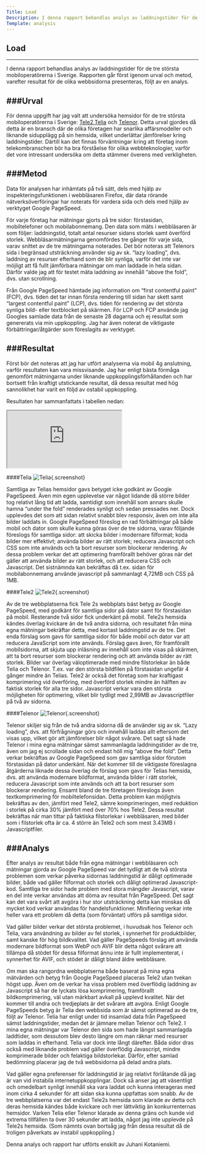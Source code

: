 ```yaml
---
Title: Load
Description: I denna rapport behandlas analys av laddningstider för de tre största mobiloperatörerna i Sverige. 
Template: analysis
---
```


## Load
-------------
I denna rapport behandlas analys av laddningstider för de tre största mobiloperatörerna i Sverige. Rapporten går först igenom urval och metod, varefter resultat
för de olika webbsidorna presenteras, följt av en analys.

###Urval
-------------
För denna uppgift har jag valt att undersöka hemsidor för de tre största mobiloperatörerna i Sverige: [Tele2](http://www.tele2.se),[Telia](http://www.telia.se) och [Telenor](http://https://www.telenor.se/). Detta urval gjordes då detta är en bransch där de olika företagen har snarlika affärsmodeller och liknande sidupplägg på sin hemsida, vilket underlättar jämförelser kring laddningstider. Därtill kan det finnas förväntningar kring att företag inom telekombranschen bör ha bra förståelse för olika webbteknologier, varför det vore intressant undersöka om detta stämmer överens med verkligheten.
 
###Metod
-------------
Data för analysen har inhämtats på två sätt, dels med hjälp av inspekteringsfunktionen i webbläsaren Firefox, där data rörande nätverksöverföringar har noterats för vardera sida och dels med hjälp av verktyget Google PageSpeed. 

För varje företag har mätningar gjorts på tre sidor: förstasidan, mobiltelefoner och mobilabonnemang. Den data som mäts i webbläsaren är som följer: laddningstid, totalt antal resurser sidans storlek samt överförd storlek. Webbläsarmätningarna genomfördes tre gånger för varje sida, varav snittet av de tre mätningarna noterades. Det bör noteras att Telenors sida i begränsad utsträckning använder sig av sk. “lazy loading”, dvs. laddning av resurser efterhand som de blir synliga, varför det inte var möjligt att få fullt jämförbara mätningar om man laddade in hela sidan. Därför valde jag att för testet mäta laddning av innehåll “above the fold”, dvs. utan scrollning.

Från Google PageSpeed hämtade jag information om “first contentful paint” (FCP), dvs. tiden det tar innan första rendering till sidan har skett samt “largest contentful paint” (LCP), dvs. tiden för rendering av det största synliga bild- eller textblocket på skärmen. För LCP och FCP använde jag Googles samlade data från de senaste 28 dagarna och ej resultat som genererats via min uppkoppling. Jag har även noterat de viktigaste förbättringar/åtgärder som föreslagits av verktyget.

###Resultat
-------------
Först bör det noteras att jag har utfört analyserna via mobil 4g anslutning, varför resultaten kan vara missvisande. Jag har enligt bästa förmåga genomfört mätningarna under liknande uppkopplingsförhållanden och har bortsett från kraftigt utstickande resultat, då dessa resultat med hög sannolikhet har varit en följd av ostabil uppkoppling.
 
Resultaten har sammanfattats i tabellen nedan:
<iframe class="load-table" src="https://docs.google.com/spreadsheets/d/e/2PACX-1vQ2O7h8aLuHAZbEc2W70tDdTpnbfBj5_d6VJku6-7XKY4L_FdWuomxSZS9OHFzk4phsVm9nhA2is7Hm/pubhtml?gid=0&amp;single=true&amp;widget=true&amp;headers=false" title="Analysdata"></iframe>
 
####Telia
![Telia](../image/telia.jpg){.screenshot}

Samtliga av Telias hemsidor gavs betyget icke godkänt av Google PageSpeed. Även min egen upplevelse var något lidande då större bilder tog relativt lång tid att ladda, samtidigt som innehåll som annars skulle hamna “under the fold” renderades synligt och sedan pressades ner. Dock upplevdes det som att sidan relativt snabbt blev responsiv, även om inte alla bilder laddats in.
Google PageSpeed föreslog en rad förbättringar på både mobil och dator som skulle kunna göras över de tre sidorna, varav följande föreslogs för samtliga sidor: att skicka bilder i modernare filformat; koda bilder mer effektivt; använda bilder av rätt storlek; reducera Javascript och CSS som inte används och ta bort resurser som blockerar rendering. Av dessa problem verkar det att optimering framförallt behöver göras när det gäller att använda bilder av rätt storlek, och att reducera CSS och Javascript. Det sistnämnda kan bekräftas då t.ex. sidan för mobilabonnemang använde javascript på sammanlagt 4,72MB och CSS på 1MB.
 
####Tele2
![Tele2](../image/tele2.jpg){.screenshot}

Av de tre webbplatserna fick Tele 2s webbplats bäst betyg av Google PageSpeed, med godkänt för samtliga sidor på dator samt för förstasidan på mobil. Resterande två sidor fick underkänt på mobil. Tele2s hemsida kändes överlag kvickare än de två andra sidorna, och resultatet från mina egna mätningar bekräftar detta, med kortast laddningstid av de tre. Det enda förslag som gavs för samtliga sidor för både mobil och dator var att reducera JavaScript som inte används. Förslag gavs även, för framförallt mobilsidorna, att skjuta upp inläsning av innehåll som inte visas på skärmen, att ta bort resurser som blockerar rendering och att använda bilder av rätt storlek. Bilder var överlag väloptimerade med mindre filstorlekar än både Telia och Telenor. T.ex. var den största bildfilen på förstasidan ungefär 4 gånger mindre än Telias. Tele2 är också det företag som har kraftigast komprimering vid överföring, med överförd storlek mindre än hälften av faktisk storlek för alla tre sidor. Javascript verkar vara den största möjligheten för optimering, vilket blir tydligt med 2,99MB av Javascriptfiler på två av sidorna.
 
####Telenor
![Telenor](../image/telenor.jpg){.screenshot}

Telenor skiljer sig från de två andra sidorna då de använder sig av sk. “Lazy loading”, dvs. att förfrågningar görs och innehåll laddas allt eftersom det visas upp, vilket gör att jämförelser blir något svårare. Det sagt så hade Telenor i mina egna mätningar sämst sammanlagda laddningstider av de tre, även om jag ej scrollade sidan och endast höll mig “above the fold”. Detta verkar bekräftas av Google PageSpeed som gav samtliga sidor förutom förstasidan på dator underkänt. När det kommer till de viktigaste föreslagna åtgärderna liknade dessa överlag de förslag som gavs för Telias hemsida, dvs. att använda modernare bildformat, använda bilder i rätt storlek, reducera Javascript som inte används och att ta bort resurser som blockerar rendering. Ensamt bland de tre företagen föreslogs även textkomprimering för mobiltelefonsidan. Detta problem kan möjligtvis bekräftas av den, jämfört med Tele2, sämre komprimeringen, med reduktion i storlek på cirka 30% jämfört med över 70% hos Tele2.
Dessa resultat bekräftas när man tittar på faktiska filstorlekar i webbläsaren, med bilder som i filstorlek ofta är ca. 4 större än Tele2 och som mest 3.43MB i Javascriptfiler.
 
###Analys
-------------
Efter analys av resultat både från egna mätningar i webbläsaren och mätningar gjorda av Google PageSpeed var det tydligt att de två största problemen som verkar påverka sidornas laddningstid är dåligt optimerade bilder, både vad gäller filformat och storlek och dåligt optimerad Javascript-kod. Samtliga tre sidor hade problem med stora mängder Javascript, varav en del inte verkar användas att döma av resultat från PageSpeed. Det sagt kan det vara svårt att avgöra i hur stor utsträckning detta kan minskas då mycket kod verkar användas för handelsfunktioner. Minifiering verkar inte heller vara ett problem då detta (som förväntat) utförs på samtliga sidor. 

Vad gäller bilder verkar det största problemet, i huvudsak hos Telenor och Telia, vara användning av bilder av fel storlek, i synnerhet för produktbilder, samt kanske för hög bildkvalitet. Vad gäller PageSpeeds förslag att använda modernare bildformat som WebP och AVIF blir detta något svårare att tillämpa då stödet för dessa filformat ännu inte är fullt implementerat, i synnerhet för AVIF, och stödet är dåligt bland äldre webbläsare.

Om man ska rangordna webbplatserna både baserat på mina egna mätvärden och betyg från Google PageSpeed placeras Tele2 utan tvekan högst upp. Även om de verkar ha vissa problem med överflödig laddning av Javascript så har de lyckats lösa komprimering, framförallt bildkomprimering, väl utan märkbart avkall på upplevd kvalitet. När det kommer till andra och tredjeplats är det svårare att avgöra. Enligt Google PageSpeeds betyg är Telia den webbsida som är sämst optimerad av de tre, följt av Telenor. Telia har enligt under tid insamlad data från PageSpeed sämst laddningstider, medan det är jämnare mellan Telenor och Tele2. I mina egna mätningar var Telenor den sida som hade längst sammanlagda laddtider, som dessutom blev desto längre om man räknar med resurser som laddas in efterhand. Telia var dock inte långt därefter. Båda sidor dras också med liknande problem vad gäller överflödig Javascript, mindre komprimerade bilder och felaktiga bildstorlekar. Därför, efter samlad bedömning placerar jag de två webbsidorna på delad andra plats. 

Vad gäller egna preferenser för laddningstid är jag relativt förlåtande då jag är van vid instabila internetuppkopplingar. Dock så anser jag att väsentligt och omedelbart synligt innehåll ska vara laddat och kunna interageras med inom cirka 4 sekunder för att sidan ska kunna uppfattas som snabb. Av de tre webbplatserna var det endast Tele2s hemsida som klarade av detta och deras hemsida kändes både kvickare och mer lättviktig än konkurrenternas hemsidor. Varken Telia eller Telenor klarade av denna gräns och kunde vid extrema tillfällen ta över 30 sekunder att ladda, något jag inte upplevde på Tele2s hemsida.
(Som nämnts ovan bortsåg jag från dessa resultat då de troligen påverkats av instabil uppkoppling.)

Denna analys och rapport har utförts enskilt av Juhani Kotaniemi.
